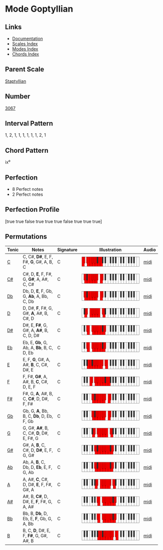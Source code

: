 # Mode Goptyllian

## Links

- [Documentation](index.md)
- [Scales Index](Scales.md)
- [Modes Index](Modes.md)
- [Chords Index](Chords.md)

## Parent Scale

[Staptyllian](ScaleStaptyllian.md)

## Number

[3067](https://ianring.com/musictheory/scales/3067)

## Interval Pattern

1, 2, 1, 1, 1, 1, 1, 1, 2, 1

## Chord Pattern

ix⁰

## Perfection

- 8 Perfect notes
- 2 Perfect notes

## Perfection Profile

[true true false true true true false true true true]

## Permutations

| Tonic | Notes | Signature | Illustration | Audio |
|-------|-------|-----------|--------------|-------|
| [C](ModeCNaturalGoptyllian.md) | C, C#, **D#**, E, F, F#, **G**, G#, A, B, C | C | ![CNaturalGoptyllian](ModeCNaturalGoptyllian.png) | [midi](https://github.com/edipermadi/music/blob/main/docs/ModeCNaturalGoptyllian.mid?raw=true) |
| [C#](ModeCSharpGoptyllian.md) | C#, D, **E**, F, F#, G, **G#**, A, A#, C, C# | C | ![CSharpGoptyllian](ModeCSharpGoptyllian.png) | [midi](https://github.com/edipermadi/music/blob/main/docs/ModeCSharpGoptyllian.mid?raw=true) |
| [Db](ModeDFlatGoptyllian.md) | Db, D, **E**, F, Gb, G, **Ab**, A, Bb, C, Db | C | ![DFlatGoptyllian](ModeDFlatGoptyllian.png) | [midi](https://github.com/edipermadi/music/blob/main/docs/ModeDFlatGoptyllian.mid?raw=true) |
| [D](ModeDNaturalGoptyllian.md) | D, D#, **F**, F#, G, G#, **A**, A#, B, C#, D | C | ![DNaturalGoptyllian](ModeDNaturalGoptyllian.png) | [midi](https://github.com/edipermadi/music/blob/main/docs/ModeDNaturalGoptyllian.mid?raw=true) |
| [D#](ModeDSharpGoptyllian.md) | D#, E, **F#**, G, G#, A, **A#**, B, C, D, D# | C | ![DSharpGoptyllian](ModeDSharpGoptyllian.png) | [midi](https://github.com/edipermadi/music/blob/main/docs/ModeDSharpGoptyllian.mid?raw=true) |
| [Eb](ModeEFlatGoptyllian.md) | Eb, E, **Gb**, G, Ab, A, **Bb**, B, C, D, Eb | C | ![EFlatGoptyllian](ModeEFlatGoptyllian.png) | [midi](https://github.com/edipermadi/music/blob/main/docs/ModeEFlatGoptyllian.mid?raw=true) |
| [E](ModeENaturalGoptyllian.md) | E, F, **G**, G#, A, A#, **B**, C, C#, D#, E | C | ![ENaturalGoptyllian](ModeENaturalGoptyllian.png) | [midi](https://github.com/edipermadi/music/blob/main/docs/ModeENaturalGoptyllian.mid?raw=true) |
| [F](ModeFNaturalGoptyllian.md) | F, F#, **G#**, A, A#, B, **C**, C#, D, E, F | C | ![FNaturalGoptyllian](ModeFNaturalGoptyllian.png) | [midi](https://github.com/edipermadi/music/blob/main/docs/ModeFNaturalGoptyllian.mid?raw=true) |
| [F#](ModeFSharpGoptyllian.md) | F#, G, **A**, A#, B, C, **C#**, D, D#, F, F# | C | ![FSharpGoptyllian](ModeFSharpGoptyllian.png) | [midi](https://github.com/edipermadi/music/blob/main/docs/ModeFSharpGoptyllian.mid?raw=true) |
| [Gb](ModeGFlatGoptyllian.md) | Gb, G, **A**, Bb, B, C, **Db**, D, Eb, F, Gb | C | ![GFlatGoptyllian](ModeGFlatGoptyllian.png) | [midi](https://github.com/edipermadi/music/blob/main/docs/ModeGFlatGoptyllian.mid?raw=true) |
| [G](ModeGNaturalGoptyllian.md) | G, G#, **A#**, B, C, C#, **D**, D#, E, F#, G | C | ![GNaturalGoptyllian](ModeGNaturalGoptyllian.png) | [midi](https://github.com/edipermadi/music/blob/main/docs/ModeGNaturalGoptyllian.mid?raw=true) |
| [G#](ModeGSharpGoptyllian.md) | G#, A, **B**, C, C#, D, **D#**, E, F, G, G# | C | ![GSharpGoptyllian](ModeGSharpGoptyllian.png) | [midi](https://github.com/edipermadi/music/blob/main/docs/ModeGSharpGoptyllian.mid?raw=true) |
| [Ab](ModeAFlatGoptyllian.md) | Ab, A, **B**, C, Db, D, **Eb**, E, F, G, Ab | C | ![AFlatGoptyllian](ModeAFlatGoptyllian.png) | [midi](https://github.com/edipermadi/music/blob/main/docs/ModeAFlatGoptyllian.mid?raw=true) |
| [A](ModeANaturalGoptyllian.md) | A, A#, **C**, C#, D, D#, **E**, F, F#, G#, A | C | ![ANaturalGoptyllian](ModeANaturalGoptyllian.png) | [midi](https://github.com/edipermadi/music/blob/main/docs/ModeANaturalGoptyllian.mid?raw=true) |
| [A#](ModeASharpGoptyllian.md) | A#, B, **C#**, D, D#, E, **F**, F#, G, A, A# | C | ![ASharpGoptyllian](ModeASharpGoptyllian.png) | [midi](https://github.com/edipermadi/music/blob/main/docs/ModeASharpGoptyllian.mid?raw=true) |
| [Bb](ModeBFlatGoptyllian.md) | Bb, B, **Db**, D, Eb, E, **F**, Gb, G, A, Bb | C | ![BFlatGoptyllian](ModeBFlatGoptyllian.png) | [midi](https://github.com/edipermadi/music/blob/main/docs/ModeBFlatGoptyllian.mid?raw=true) |
| [B](ModeBNaturalGoptyllian.md) | B, C, **D**, D#, E, F, **F#**, G, G#, A#, B | C | ![BNaturalGoptyllian](ModeBNaturalGoptyllian.png) | [midi](https://github.com/edipermadi/music/blob/main/docs/ModeBNaturalGoptyllian.mid?raw=true) |
